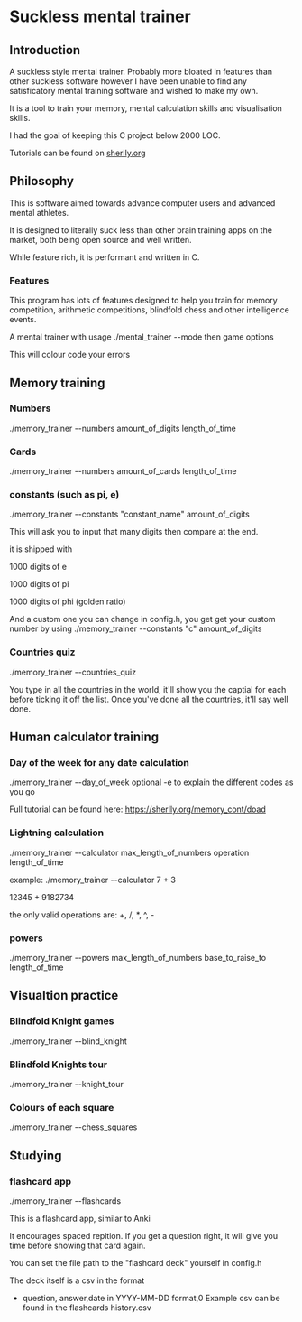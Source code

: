# Suckless mental trainer

## Introduction
A suckless style mental trainer. Probably more bloated in features than other suckless software however I have been unable to find any satisficatory mental training software and wished to make my own.

It is a tool to train your memory, mental calculation skills and visualisation skills.

I had the goal of keeping this C project below 2000 LOC.

Tutorials can be found on [sherlly.org](https://sherlly.org)

## Philosophy

This is software aimed towards advance computer users and advanced mental athletes.

It is designed to literally suck less than other brain training apps on the market, both being open source and well written.

While feature rich, it is performant and written in C.

### Features
This program has lots of features designed to help you train for memory competition, arithmetic competitions, blindfold chess and other intelligence events.

A mental trainer with usage ./mental_trainer --mode
then game options

This will colour code your errors


## Memory training
### Numbers
./memory_trainer --numbers amount_of_digits length_of_time

### Cards
./memory_trainer --numbers amount_of_cards length_of_time

### constants (such as pi, e)
./memory_trainer --constants "constant_name" amount_of_digits

This will ask you to input that many digits then compare at the end.

it is shipped with

1000 digits of e

1000 digits of pi

1000 digits of phi (golden ratio)

And a custom one you can change in config.h, you get get your custom number by using
./memory_trainer --constants "c" amount_of_digits

### Countries quiz
./memory_trainer --countries_quiz

You type in all the countries in the world, it'll show you the captial for each before ticking it off the list. Once you've done all the countries, it'll say well done.

## Human calculator training
### Day of the week for any date calculation
./memory_trainer --day_of_week
optional -e to explain the different codes as you go

Full tutorial can be found here: https://sherlly.org/memory_cont/doad

### Lightning calculation
./memory_trainer --calculator max_length_of_numbers operation length_of_time

example:
./memory_trainer --calculator 7 + 3

12345 + 9182734


the only valid operations are: +, /, *, ^, -

### powers
./memory_trainer --powers max_length_of_numbers base_to_raise_to length_of_time


## Visualtion practice

### Blindfold Knight games
./memory_trainer --blind_knight
### Blindfold Knights tour
./memory_trainer --knight_tour
### Colours of each square
./memory_trainer --chess_squares

## Studying
### flashcard app
./memory_trainer --flashcards

This is a flashcard app, similar to Anki

It encourages spaced repition. If you get a question right, it will give you time before showing that card again.

You can set the file path to the "flashcard deck" yourself in config.h

The deck itself is a csv in the format

- question, answer,date in YYYY-MM-DD format,0
Example csv can be found in the flashcards
history.csv
